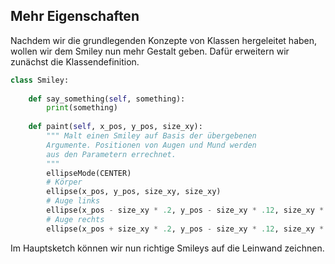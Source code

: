 ## Mehr Eigenschaften

Nachdem wir die grundlegenden Konzepte von Klassen hergeleitet haben, wollen wir dem Smiley nun mehr Gestalt geben. Dafür erweitern wir zunächst die Klassendefinition.

```python
class Smiley:    
    
    def say_something(self, something):
        print(something)
        
    def paint(self, x_pos, y_pos, size_xy):
        """ Malt einen Smiley auf Basis der übergebenen
        Argumente. Positionen von Augen und Mund werden
        aus den Parametern errechnet.
        """ 
        ellipseMode(CENTER)
        # Körper
        ellipse(x_pos, y_pos, size_xy, size_xy)
        # Auge links
        ellipse(x_pos - size_xy * .2, y_pos - size_xy * .12, size_xy * .2, size_xy * .2)
        # Auge rechts
        ellipse(x_pos + size_xy * .2, y_pos - size_xy * .12, size_xy * .2, size_xy * .2)
```

Im Hauptsketch können wir nun richtige Smileys auf die Leinwand zeichnen.

